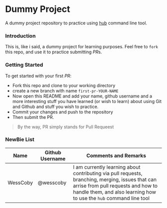 # Dummy Project
A dummy project repository to practice using [hub](https://hub.github.com/) command line tool.

### Introduction 
This is, like i said, a dummy project for learning purposes. Feel free to `fork` this repo, and use it to practice submitting *PR*s.

### Getting Started
To get started with your first *PR*:
-   Fork this repo and clone to your working directory
-   create a new branch with name `first-pr-YOUR-NAME`
-   Now open this README and add your name, github username and a more interesting stuff you have learned (or wish to learn) about using Git and Github and stuff you wish to practice.
-   Commit your changes and push to the repository
-   Then submit the PR.

>   By the way, PR simply stands for Pull Requeest

### NewBie List
Name    |   Github Username |   Comments and Remarks
----    |   --------------- |   --------------------
WessCoby    |   @wesscoby   |   I am currently learning about contributing via pull requests, branching, merging, issues that can arrise from pull requests and how to handle them, and also learning how to use the `hub` command line tool